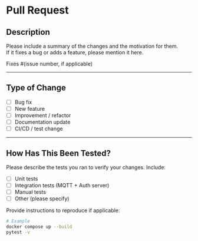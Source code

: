 # Pull Request

## Description

Please include a summary of the changes and the motivation for them.  
If it fixes a bug or adds a feature, please mention it here.

Fixes #(issue number, if applicable)

---

## Type of Change

- [ ] Bug fix
- [ ] New feature
- [ ] Improvement / refactor
- [ ] Documentation update
- [ ] CI/CD / test change

---

## How Has This Been Tested?

Please describe the tests you ran to verify your changes. Include:

- [ ] Unit tests
- [ ] Integration tests (MQTT + Auth server)
- [ ] Manual tests
- [ ] Other (please specify)

Provide instructions to reproduce if applicable:

```bash
# Example
docker compose up --build
pytest -v
